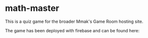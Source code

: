 # math-master
This is a quiz game for the broader Mmak's Game Room hosting site.

The game has been deployed with firebase and can be found here: 
